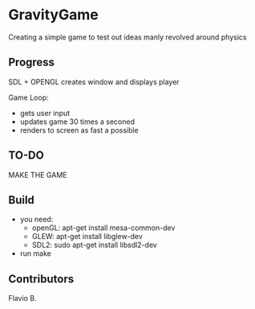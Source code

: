 # GravityGame

Creating a simple game to test out ideas manly revolved around physics

## Progress

SDL + OPENGL
creates window and displays player

Game Loop:
  - gets user input
  - updates game 30 times a seconed
  - renders to screen as fast a possible

## TO-DO
MAKE THE GAME 

## Build
  - you need:
    - openGL: apt-get install mesa-common-dev
    - GLEW: apt-get install libglew-dev
    - SDL2: sudo apt-get install libsdl2-dev
  - run make

## Contributors

Flavio B.
